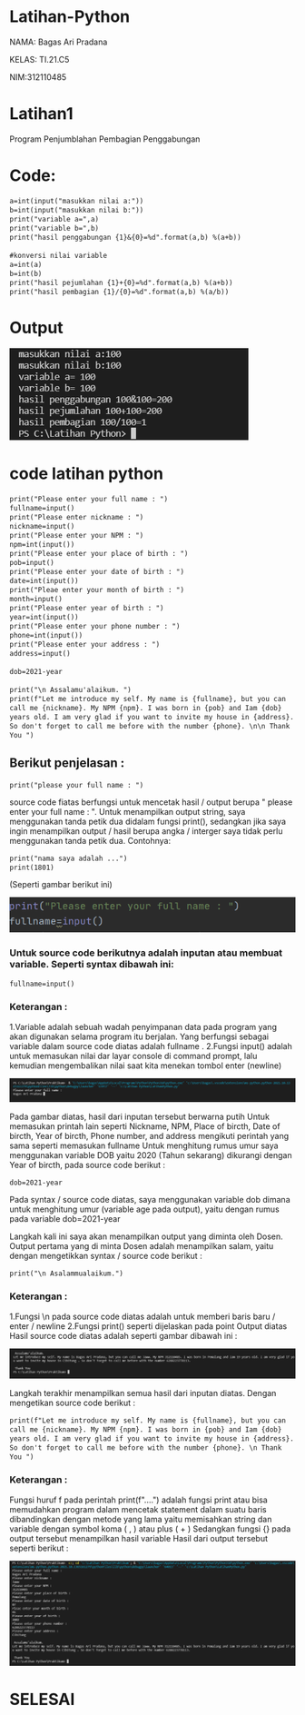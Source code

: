 # Latihan-Python

NAMA: Bagas Ari Pradana

KELAS: TI.21.C5

NIM:312110485

# Latihan1

Program Penjumblahan Pembagian Penggabungan

# Code:

    a=int(input("masukkan nilai a:"))
    b=int(input("masukkan nilai b:"))
    print("variable a=",a)
    print("variable b=",b)
    print("hasil penggabungan {1}&{0}=%d".format(a,b) %(a+b))

    #konversi nilai variable
    a=int(a)
    b=int(b)
    print("hasil pejumlahan {1}+{0}=%d".format(a,b) %(a+b))
    print("hasil pembagian {1}/{0}=%d".format(a,b) %(a/b))

# Output 

![Gambar 1](Praktikum/Output1.png)

# code latihan python

    print("Please enter your full name : ")
    fullname=input()
    print("Please enter nickname : ")
    nickname=input()
    print("Please enter your NPM : ")
    npm=int(input())
    print("Please enter your place of birth : ")
    pob=input()
    print("Please enter your date of birth : ")
    date=int(input())
    print("Pleae enter your month of birth : ")
    month=input()
    print("Please enter year of birth : ")
    year=int(input())
    print("Please enter your phone number : ")
    phone=int(input())
    print("Please enter your address : ")
    address=input()

    dob=2021-year

    print("\n Assalamu'alaikum. ")
    print(f"Let me introduce my self. My name is {fullname}, but you can call me {nickname}. My NPM {npm}. I was born in {pob} and Iam {dob} years old. I am very glad if you want to invite my house in {address}. So don't forget to call me before with the number {phone}. \n\n Thank You ")


## Berikut penjelasan :

    print("please your full name : ")

source code fiatas berfungsi untuk mencetak hasil / output berupa " please enter your full name : ".
Untuk menampilkan output string, saya menggunakan tanda petik dua didalam fungsi print(), sedangkan jika saya ingin menampilkan output / hasil berupa angka / interger saya tidak perlu menggunakan tanda petik dua. Contohnya:

    print("nama saya adalah ...")
    print(1801)

(Seperti gambar berikut ini) 

![Gambar 2](Praktikum/pp.png)

### Untuk source code berikutnya adalah inputan atau membuat variable. Seperti syntax dibawah ini:

    fullname=input()

### Keterangan :
1.Variable adalah sebuah wadah penyimpanan data pada program yang akan digunakan selama program itu berjalan. Yang berfungsi sebagai variable dalam source code diatas adalah fullname . 
2.Fungsi input() adalah untuk memasukan nilai dar layar console di command prompt, lalu kemudian mengembalikan nilai saat kita menekan tombol enter (newline)

![Gambar 3](Praktikum/qq.png)

Pada gambar diatas, hasil dari inputan tersebut berwarna putih
Untuk memasukan printah lain seperti Nickname, NPM, Place of bircth, Date of bircth, Year of bircth, Phone number, and address mengikuti perintah yang sama seperti memasukan fullname
Untuk menghitung rumus umur saya menggunakan variable DOB yaitu 2020 (Tahun sekarang) dikurangi dengan Year of bircth, pada source code berikut : 

    dob=2021-year

Pada syntax / source code diatas, saya menggunakan variable dob dimana untuk menghitung umur (variable age pada output), yaitu dengan rumus pada variable dob=2021-year


Langkah kali ini saya akan menampilkan output yang diminta oleh Dosen.
Output pertama yang di minta Dosen adalah menampilkan salam, yaitu dengan mengetikkan syntax / source code berikut :

    print("\n Asalammualaikum.")

### Keterangan : 

1.Fungsi \n pada source code diatas adalah untuk memberi baris baru / enter / newline
2.Fungsi print() seperti dijelaskan pada point Output diatas Hasil source code diatas adalah seperti gambar dibawah ini : 

![Gambar 4](Praktikum/ww.png)

Langkah terakhir menampilkan semua hasil dari inputan diatas. Dengan mengetikan source code berikut : 

    print(f"Let me introduce my self. My name is {fullname}, but you can call me {nickname}. My NPM {npm}. I was born in {pob} and Iam {dob} years old. I am very glad if you want to invite my house in {address}. So don't forget to call me before with the number {phone}. \n Thank You ")

### Keterangan : 

Fungsi huruf f pada perintah print(f"....") adalah fungsi print atau bisa memudahkan program dalam mencetak statement dalam suatu baris dibandingkan dengan metode yang lama yaitu memisahkan string dan variable dengan symbol koma ( , ) atau plus ( + )
Sedangkan fungsi {} pada output tersebut menampilkan hasil variable
Hasil dari output tersebut seperti berikut : 

![Gambar 5](Praktikum/HasilAkhir.png)


# SELESAI
